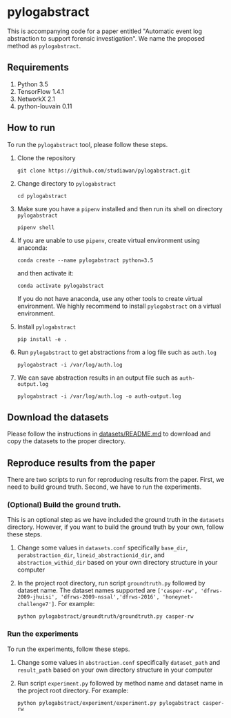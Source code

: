 # pylogabstract
This is accompanying code for a paper entitled "Automatic event log abstraction to support forensic investigation". We name the proposed method as `pylogabstract`.

## Requirements
1. Python 3.5
2. TensorFlow 1.4.1
3. NetworkX 2.1
4. python-louvain 0.11

## How to run
To run the `pylogabstract` tool, please follow these steps.

1. Clone the repository

   `git clone https://github.com/studiawan/pylogabstract.git`

2. Change directory to `pylogabstract`

   `cd pylogabstract`

3. Make sure you have a `pipenv` installed and then run its shell on directory `pylogabstract`

    `pipenv shell`

4. If you are unable to use `pipenv`, create virtual environment using anaconda:

    `conda create --name pylogabstract python=3.5`
    
   and then activate it:
    
    `conda activate pylogabstract`
   
   If you do not have anaconda, use any other tools to create virtual environment. We highly recommend to install `pylogabstract` on a virtual environment.

5. Install `pylogabstract`

   `pip install -e .`

6. Run `pylogabstract` to get abstractions from a log file such as `auth.log`

   `pylogabstract -i /var/log/auth.log`

7. We can save abstraction results in an output file such as `auth-output.log`

   `pylogabstract -i /var/log/auth.log -o auth-output.log`

## Download the datasets

Please follow the instructions in [datasets/README.md](https://github.com/studiawan/pylogabstract/tree/master/datasets) to download and copy the datasets to the proper directory.

## Reproduce results from the paper

There are two scripts to run for reproducing results from the paper. First, we need to build ground truth. Second, we have to run the experiments. 

### (Optional) Build the ground truth. 

This is an optional step as we have included the ground truth in the `datasets` directory. However, if you want to build the ground truth by your own, follow these steps. 

1. Change some values in `datasets.conf` specifically `base_dir`, `perabstraction_dir`, `lineid_abstractionid_dir`, and `abstraction_withid_dir` based on your own directory structure in your computer

2. In the project root directory, run script `groundtruth.py` followed by dataset name. The dataset names supported are `['casper-rw', 'dfrws-2009-jhuisi', 'dfrws-2009-nssal','dfrws-2016', 'honeynet-challenge7']`. For example:

   `python pylogabstract/groundtruth/groundtruth.py casper-rw`

### Run the experiments

To run the experiments, follow these steps. 

1. Change some values in `abstraction.conf` specifically `dataset_path` and `result_path` based on your own directory structure in your computer

2. Run script `experiment.py` followed by method name and dataset name in the project root directory. For example:

   `python pylogabstract/experiment/experiment.py pylogabstract casper-rw`
